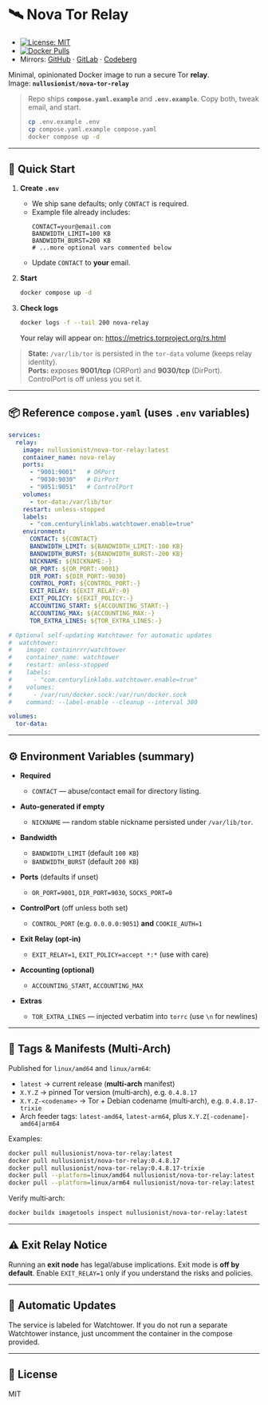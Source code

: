 # 🛰️ Nova Tor Relay

- [![License: MIT](https://img.shields.io/badge/License-MIT-blue.svg)](LICENSE)
- [![Docker Pulls](https://img.shields.io/docker/pulls/nullusionist/nova-tor-relay)](https://hub.docker.com/r/nullusionist/nova-tor-relay)
- Mirrors: [GitHub](https://github.com/nullusionist/nova-tor-relay) · [GitLab](https://gitlab.com/nullusionist/nova-tor-relay) · [Codeberg](https://codeberg.org/nullusionist/nova-tor-relay)

Minimal, opinionated Docker image to run a secure Tor **relay**.  
Image: **`nullusionist/nova-tor-relay`**

> Repo ships **`compose.yaml.example`** and **`.env.example`**. Copy both, tweak email, and start.
>
> ```bash
> cp .env.example .env
> cp compose.yaml.example compose.yaml
> docker compose up -d
> ```

---

## 🚀 Quick Start

1) **Create `.env`**
   - We ship sane defaults; only `CONTACT` is required.
   - Example file already includes:
     ```env
     CONTACT=your@email.com
     BANDWIDTH_LIMIT=100 KB
     BANDWIDTH_BURST=200 KB
     # ...more optional vars commented below
     ```
   - Update `CONTACT` to **your** email.

2) **Start**
   ```bash
   docker compose up -d
   ```

3) **Check logs**
   ```bash
   docker logs -f --tail 200 nova-relay
   ```
   Your relay will appear on: https://metrics.torproject.org/rs.html

> **State:** `/var/lib/tor` is persisted in the `tor-data` volume (keeps relay identity).  
> **Ports:** exposes **9001/tcp** (ORPort) and **9030/tcp** (DirPort). ControlPort is off unless you set it.

---

## 📦 Reference `compose.yaml` (uses `.env` variables)

```yaml
services:
  relay:
    image: nullusionist/nova-tor-relay:latest
    container_name: nova-relay
    ports:
      - "9001:9001"   # ORPort
      - "9030:9030"   # DirPort
      - "9051:9051"   # ControlPort
    volumes:
      - tor-data:/var/lib/tor
    restart: unless-stopped
    labels:
      - "com.centurylinklabs.watchtower.enable=true"
    environment:
      CONTACT: ${CONTACT}
      BANDWIDTH_LIMIT: ${BANDWIDTH_LIMIT:-100 KB}
      BANDWIDTH_BURST: ${BANDWIDTH_BURST:-200 KB}
      NICKNAME: ${NICKNAME:-}
      OR_PORT: ${OR_PORT:-9001}
      DIR_PORT: ${DIR_PORT:-9030}
      CONTROL_PORT: ${CONTROL_PORT:-}
      EXIT_RELAY: ${EXIT_RELAY:-0}
      EXIT_POLICY: ${EXIT_POLICY:-}
      ACCOUNTING_START: ${ACCOUNTING_START:-}
      ACCOUNTING_MAX: ${ACCOUNTING_MAX:-}
      TOR_EXTRA_LINES: ${TOR_EXTRA_LINES:-}

# Optional self-updating Watchtower for automatic updates
#  watchtower:
#    image: containrrr/watchtower
#    container_name: watchtower
#    restart: unless-stopped
#    labels:
#      - "com.centurylinklabs.watchtower.enable=true"
#    volumes:
#      - /var/run/docker.sock:/var/run/docker.sock
#    command: --label-enable --cleanup --interval 300

volumes:
  tor-data:
```

---

## ⚙️ Environment Variables (summary)

- **Required**
  - `CONTACT` — abuse/contact email for directory listing.

- **Auto-generated if empty**
  - `NICKNAME` — random stable nickname persisted under `/var/lib/tor`.

- **Bandwidth**
  - `BANDWIDTH_LIMIT` (default `100 KB`)
  - `BANDWIDTH_BURST` (default `200 KB`)

- **Ports** (defaults if unset)
  - `OR_PORT=9001`, `DIR_PORT=9030`, `SOCKS_PORT=0`

- **ControlPort** (off unless both set)
  - `CONTROL_PORT` (e.g. `0.0.0.0:9051`) **and** `COOKIE_AUTH=1`

- **Exit Relay (opt-in)**
  - `EXIT_RELAY=1`, `EXIT_POLICY=accept *:*` (use with care)

- **Accounting (optional)**
  - `ACCOUNTING_START`, `ACCOUNTING_MAX`

- **Extras**
  - `TOR_EXTRA_LINES` — injected verbatim into `torrc` (use `\n` for newlines)

---

## 🧭 Tags & Manifests (Multi‑Arch)

Published for `linux/amd64` and `linux/arm64`:

- `latest` → current release (**multi‑arch** manifest)  
- `X.Y.Z` → pinned Tor version (multi‑arch), e.g. `0.4.8.17`  
- `X.Y.Z-<codename>` → Tor + Debian codename (multi‑arch), e.g. `0.4.8.17-trixie`  
- Arch feeder tags: `latest-amd64`, `latest-arm64`, plus `X.Y.Z[-codename]-amd64|arm64`

Examples:
```bash
docker pull nullusionist/nova-tor-relay:latest
docker pull nullusionist/nova-tor-relay:0.4.8.17
docker pull nullusionist/nova-tor-relay:0.4.8.17-trixie
docker pull --platform=linux/amd64 nullusionist/nova-tor-relay:latest
docker pull --platform=linux/arm64 nullusionist/nova-tor-relay:latest
```

Verify multi‑arch:
```bash
docker buildx imagetools inspect nullusionist/nova-tor-relay:latest
```

---

## ⚠️ Exit Relay Notice

Running an **exit node** has legal/abuse implications. Exit mode is **off by default**. Enable `EXIT_RELAY=1` only if you understand the risks and policies.

---

## 🔁 Automatic Updates

The service is labeled for Watchtower. If you do not run a separate Watchtower instance, just uncomment the container in the compose provided.

---

## 📄 License

MIT
